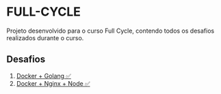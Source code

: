# FULL-CYCLE

Projeto desenvolvido para o curso Full Cycle, contendo todos os desafios realizados durante o curso.

## Desafios

1. [Docker + Golang ✅](https://github.com/zanderlan-n/full-cycle/tree/master/01-docker-golang)
2. [Docker + Nginx + Node ✅](https://github.com/zanderlan-n/full-cycle/tree/master/02-docker-nginx-node)
